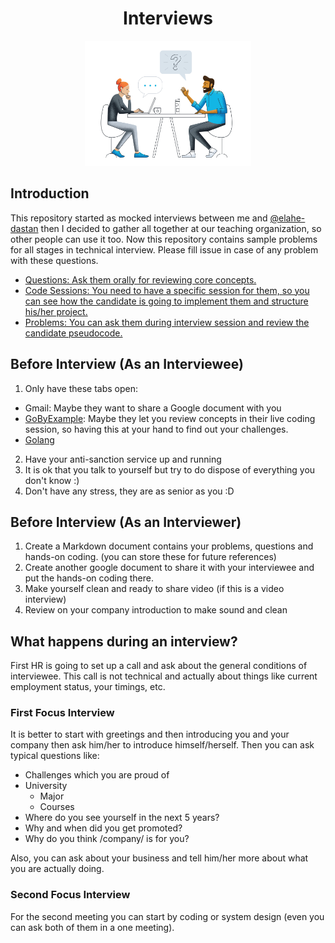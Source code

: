 <h1 align="center"> Interviews </h1>

<p align="center">
  <img alt="banner" src="./.github/img/banner.webp" height="200px" />
</p>

## Introduction

This repository started as mocked interviews between me and [@elahe-dastan](https://github.com/elahe-dastan) then I decided to gather all together at our teaching organization, so other people can use it too.
Now this repository contains sample problems for all stages in technical interview.
Please fill issue in case of any problem with these questions.

- [Questions: Ask them orally for reviewing core concepts.](./questions/)
- [Code Sessions: You need to have a specific session for them, so you can see how the candidate is going to implement them and structure his/her project.](./code-session/)
- [Problems: You can ask them during interview session and review the candidate pseudocode.](./problems/)

## Before Interview (As an Interviewee)

1. Only have these tabs open:

- Gmail: Maybe they want to share a Google document with you
- [GoByExample](https://gobyexample.com/): Maybe they let you review concepts in their live coding session,
  so having this at your hand to find out your challenges.
- [Golang](https://pkg.go.dev/)

2. Have your anti-sanction service up and running
3. It is ok that you talk to yourself but try to do dispose of everything you don't know :)
4. Don't have any stress, they are as senior as you :D

## Before Interview (As an Interviewer)

1. Create a Markdown document contains your problems, questions and hands-on coding. (you can store these for future references)
2. Create another google document to share it with your interviewee and put the hands-on coding there.
3. Make yourself clean and ready to share video (if this is a video interview)
4. Review on your company introduction to make sound and clean

## What happens during an interview?

First HR is going to set up a call and ask about the general conditions of interviewee.
This call is not technical and actually about things like current employment status, your timings, etc.

### First Focus Interview

It is better to start with greetings and then introducing you and your company then ask him/her to introduce himself/herself.
Then you can ask typical questions like:

- Challenges which you are proud of
- University
  - Major
  - Courses
- Where do you see yourself in the next 5 years?
- Why and when did you get promoted?
- Why do you think /company/ is for you?

Also, you can ask about your business and tell him/her more about what you are actually doing.

### Second Focus Interview

For the second meeting you can start by coding or system design (even you can ask both of them in a one meeting).

